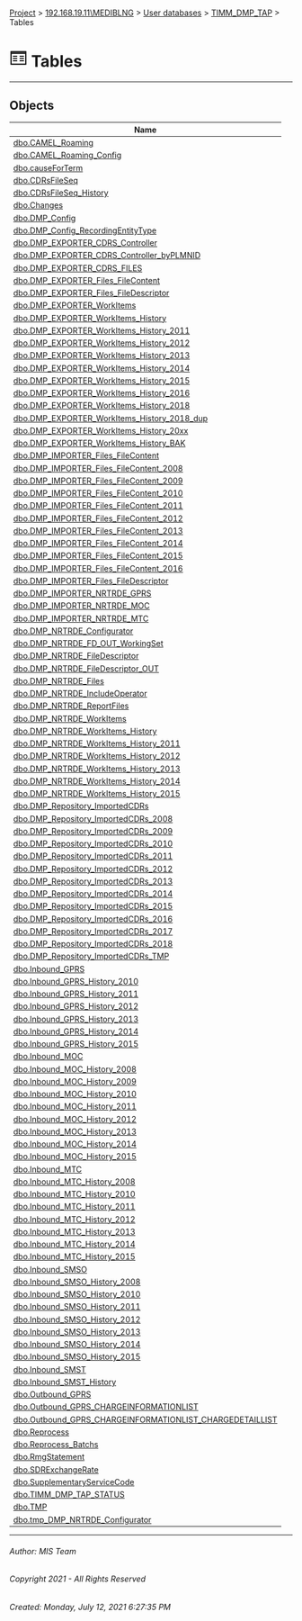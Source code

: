 #### 

[Project](../../../../index.md) > [192.168.19.11\\MEDIBLNG](../../../index.md) > [User databases](../../index.md) > [TIMM_DMP_TAP](../index.md) > Tables

# ![Tables](../../../../Images/Table32.png) Tables

---

## <a name="#objects"></a>Objects

| Name |
|---|
| [dbo.CAMEL_Roaming](CAMEL_Roaming.md) |
| [dbo.CAMEL_Roaming_Config](CAMEL_Roaming_Config.md) |
| [dbo.causeForTerm](causeForTerm.md) |
| [dbo.CDRsFileSeq](CDRsFileSeq.md) |
| [dbo.CDRsFileSeq_History](CDRsFileSeq_History.md) |
| [dbo.Changes](Changes.md) |
| [dbo.DMP_Config](DMP_Config.md) |
| [dbo.DMP_Config_RecordingEntityType](DMP_Config_RecordingEntityType.md) |
| [dbo.DMP_EXPORTER_CDRS_Controller](DMP_EXPORTER_CDRS_Controller.md) |
| [dbo.DMP_EXPORTER_CDRS_Controller_byPLMNID](DMP_EXPORTER_CDRS_Controller_byPLMNID.md) |
| [dbo.DMP_EXPORTER_CDRS_FILES](DMP_EXPORTER_CDRS_FILES.md) |
| [dbo.DMP_EXPORTER_Files_FileContent](DMP_EXPORTER_Files_FileContent.md) |
| [dbo.DMP_EXPORTER_Files_FileDescriptor](DMP_EXPORTER_Files_FileDescriptor.md) |
| [dbo.DMP_EXPORTER_WorkItems](DMP_EXPORTER_WorkItems.md) |
| [dbo.DMP_EXPORTER_WorkItems_History](DMP_EXPORTER_WorkItems_History.md) |
| [dbo.DMP_EXPORTER_WorkItems_History_2011](DMP_EXPORTER_WorkItems_History_2011.md) |
| [dbo.DMP_EXPORTER_WorkItems_History_2012](DMP_EXPORTER_WorkItems_History_2012.md) |
| [dbo.DMP_EXPORTER_WorkItems_History_2013](DMP_EXPORTER_WorkItems_History_2013.md) |
| [dbo.DMP_EXPORTER_WorkItems_History_2014](DMP_EXPORTER_WorkItems_History_2014.md) |
| [dbo.DMP_EXPORTER_WorkItems_History_2015](DMP_EXPORTER_WorkItems_History_2015.md) |
| [dbo.DMP_EXPORTER_WorkItems_History_2016](DMP_EXPORTER_WorkItems_History_2016.md) |
| [dbo.DMP_EXPORTER_WorkItems_History_2018](DMP_EXPORTER_WorkItems_History_2018.md) |
| [dbo.DMP_EXPORTER_WorkItems_History_2018_dup](DMP_EXPORTER_WorkItems_History_2018_dup.md) |
| [dbo.DMP_EXPORTER_WorkItems_History_20xx](DMP_EXPORTER_WorkItems_History_20xx.md) |
| [dbo.DMP_EXPORTER_WorkItems_History_BAK](DMP_EXPORTER_WorkItems_History_BAK.md) |
| [dbo.DMP_IMPORTER_Files_FileContent](DMP_IMPORTER_Files_FileContent.md) |
| [dbo.DMP_IMPORTER_Files_FileContent_2008](DMP_IMPORTER_Files_FileContent_2008.md) |
| [dbo.DMP_IMPORTER_Files_FileContent_2009](DMP_IMPORTER_Files_FileContent_2009.md) |
| [dbo.DMP_IMPORTER_Files_FileContent_2010](DMP_IMPORTER_Files_FileContent_2010.md) |
| [dbo.DMP_IMPORTER_Files_FileContent_2011](DMP_IMPORTER_Files_FileContent_2011.md) |
| [dbo.DMP_IMPORTER_Files_FileContent_2012](DMP_IMPORTER_Files_FileContent_2012.md) |
| [dbo.DMP_IMPORTER_Files_FileContent_2013](DMP_IMPORTER_Files_FileContent_2013.md) |
| [dbo.DMP_IMPORTER_Files_FileContent_2014](DMP_IMPORTER_Files_FileContent_2014.md) |
| [dbo.DMP_IMPORTER_Files_FileContent_2015](DMP_IMPORTER_Files_FileContent_2015.md) |
| [dbo.DMP_IMPORTER_Files_FileContent_2016](DMP_IMPORTER_Files_FileContent_2016.md) |
| [dbo.DMP_IMPORTER_Files_FileDescriptor](DMP_IMPORTER_Files_FileDescriptor.md) |
| [dbo.DMP_IMPORTER_NRTRDE_GPRS](DMP_IMPORTER_NRTRDE_GPRS.md) |
| [dbo.DMP_IMPORTER_NRTRDE_MOC](DMP_IMPORTER_NRTRDE_MOC.md) |
| [dbo.DMP_IMPORTER_NRTRDE_MTC](DMP_IMPORTER_NRTRDE_MTC.md) |
| [dbo.DMP_NRTRDE_Configurator](DMP_NRTRDE_Configurator.md) |
| [dbo.DMP_NRTRDE_FD_OUT_WorkingSet](DMP_NRTRDE_FD_OUT_WorkingSet.md) |
| [dbo.DMP_NRTRDE_FileDescriptor](DMP_NRTRDE_FileDescriptor.md) |
| [dbo.DMP_NRTRDE_FileDescriptor_OUT](DMP_NRTRDE_FileDescriptor_OUT.md) |
| [dbo.DMP_NRTRDE_Files](DMP_NRTRDE_Files.md) |
| [dbo.DMP_NRTRDE_IncludeOperator](DMP_NRTRDE_IncludeOperator.md) |
| [dbo.DMP_NRTRDE_ReportFiles](DMP_NRTRDE_ReportFiles.md) |
| [dbo.DMP_NRTRDE_WorkItems](DMP_NRTRDE_WorkItems.md) |
| [dbo.DMP_NRTRDE_WorkItems_History](DMP_NRTRDE_WorkItems_History.md) |
| [dbo.DMP_NRTRDE_WorkItems_History_2011](DMP_NRTRDE_WorkItems_History_2011.md) |
| [dbo.DMP_NRTRDE_WorkItems_History_2012](DMP_NRTRDE_WorkItems_History_2012.md) |
| [dbo.DMP_NRTRDE_WorkItems_History_2013](DMP_NRTRDE_WorkItems_History_2013.md) |
| [dbo.DMP_NRTRDE_WorkItems_History_2014](DMP_NRTRDE_WorkItems_History_2014.md) |
| [dbo.DMP_NRTRDE_WorkItems_History_2015](DMP_NRTRDE_WorkItems_History_2015.md) |
| [dbo.DMP_Repository_ImportedCDRs](DMP_Repository_ImportedCDRs.md) |
| [dbo.DMP_Repository_ImportedCDRs_2008](DMP_Repository_ImportedCDRs_2008.md) |
| [dbo.DMP_Repository_ImportedCDRs_2009](DMP_Repository_ImportedCDRs_2009.md) |
| [dbo.DMP_Repository_ImportedCDRs_2010](DMP_Repository_ImportedCDRs_2010.md) |
| [dbo.DMP_Repository_ImportedCDRs_2011](DMP_Repository_ImportedCDRs_2011.md) |
| [dbo.DMP_Repository_ImportedCDRs_2012](DMP_Repository_ImportedCDRs_2012.md) |
| [dbo.DMP_Repository_ImportedCDRs_2013](DMP_Repository_ImportedCDRs_2013.md) |
| [dbo.DMP_Repository_ImportedCDRs_2014](DMP_Repository_ImportedCDRs_2014.md) |
| [dbo.DMP_Repository_ImportedCDRs_2015](DMP_Repository_ImportedCDRs_2015.md) |
| [dbo.DMP_Repository_ImportedCDRs_2016](DMP_Repository_ImportedCDRs_2016.md) |
| [dbo.DMP_Repository_ImportedCDRs_2017](DMP_Repository_ImportedCDRs_2017.md) |
| [dbo.DMP_Repository_ImportedCDRs_2018](DMP_Repository_ImportedCDRs_2018.md) |
| [dbo.DMP_Repository_ImportedCDRs_TMP](DMP_Repository_ImportedCDRs_TMP.md) |
| [dbo.Inbound_GPRS](Inbound_GPRS.md) |
| [dbo.Inbound_GPRS_History_2010](Inbound_GPRS_History_2010.md) |
| [dbo.Inbound_GPRS_History_2011](Inbound_GPRS_History_2011.md) |
| [dbo.Inbound_GPRS_History_2012](Inbound_GPRS_History_2012.md) |
| [dbo.Inbound_GPRS_History_2013](Inbound_GPRS_History_2013.md) |
| [dbo.Inbound_GPRS_History_2014](Inbound_GPRS_History_2014.md) |
| [dbo.Inbound_GPRS_History_2015](Inbound_GPRS_History_2015.md) |
| [dbo.Inbound_MOC](Inbound_MOC.md) |
| [dbo.Inbound_MOC_History_2008](Inbound_MOC_History_2008.md) |
| [dbo.Inbound_MOC_History_2009](Inbound_MOC_History_2009.md) |
| [dbo.Inbound_MOC_History_2010](Inbound_MOC_History_2010.md) |
| [dbo.Inbound_MOC_History_2011](Inbound_MOC_History_2011.md) |
| [dbo.Inbound_MOC_History_2012](Inbound_MOC_History_2012.md) |
| [dbo.Inbound_MOC_History_2013](Inbound_MOC_History_2013.md) |
| [dbo.Inbound_MOC_History_2014](Inbound_MOC_History_2014.md) |
| [dbo.Inbound_MOC_History_2015](Inbound_MOC_History_2015.md) |
| [dbo.Inbound_MTC](Inbound_MTC.md) |
| [dbo.Inbound_MTC_History_2008](Inbound_MTC_History_2008.md) |
| [dbo.Inbound_MTC_History_2010](Inbound_MTC_History_2010.md) |
| [dbo.Inbound_MTC_History_2011](Inbound_MTC_History_2011.md) |
| [dbo.Inbound_MTC_History_2012](Inbound_MTC_History_2012.md) |
| [dbo.Inbound_MTC_History_2013](Inbound_MTC_History_2013.md) |
| [dbo.Inbound_MTC_History_2014](Inbound_MTC_History_2014.md) |
| [dbo.Inbound_MTC_History_2015](Inbound_MTC_History_2015.md) |
| [dbo.Inbound_SMSO](Inbound_SMSO.md) |
| [dbo.Inbound_SMSO_History_2008](Inbound_SMSO_History_2008.md) |
| [dbo.Inbound_SMSO_History_2010](Inbound_SMSO_History_2010.md) |
| [dbo.Inbound_SMSO_History_2011](Inbound_SMSO_History_2011.md) |
| [dbo.Inbound_SMSO_History_2012](Inbound_SMSO_History_2012.md) |
| [dbo.Inbound_SMSO_History_2013](Inbound_SMSO_History_2013.md) |
| [dbo.Inbound_SMSO_History_2014](Inbound_SMSO_History_2014.md) |
| [dbo.Inbound_SMSO_History_2015](Inbound_SMSO_History_2015.md) |
| [dbo.Inbound_SMST](Inbound_SMST.md) |
| [dbo.Inbound_SMST_History](Inbound_SMST_History.md) |
| [dbo.Outbound_GPRS](Outbound_GPRS.md) |
| [dbo.Outbound_GPRS_CHARGEINFORMATIONLIST](Outbound_GPRS_CHARGEINFORMATIONLIST.md) |
| [dbo.Outbound_GPRS_CHARGEINFORMATIONLIST_CHARGEDETAILLIST](Outbound_GPRS_CHARGEINFORMATIONLIST_CHARGEDETAILLIST.md) |
| [dbo.Reprocess](Reprocess.md) |
| [dbo.Reprocess_Batchs](Reprocess_Batchs.md) |
| [dbo.RmgStatement](RmgStatement.md) |
| [dbo.SDRExchangeRate](SDRExchangeRate.md) |
| [dbo.SupplementaryServiceCode](SupplementaryServiceCode.md) |
| [dbo.TIMM_DMP_TAP_STATUS](TIMM_DMP_TAP_STATUS.md) |
| [dbo.TMP](TMP.md) |
| [dbo.tmp_DMP_NRTRDE_Configurator](tmp_DMP_NRTRDE_Configurator.md) |


---

###### Author:  MIS Team

###### Copyright 2021 - All Rights Reserved

###### Created: Monday, July 12, 2021 6:27:35 PM

